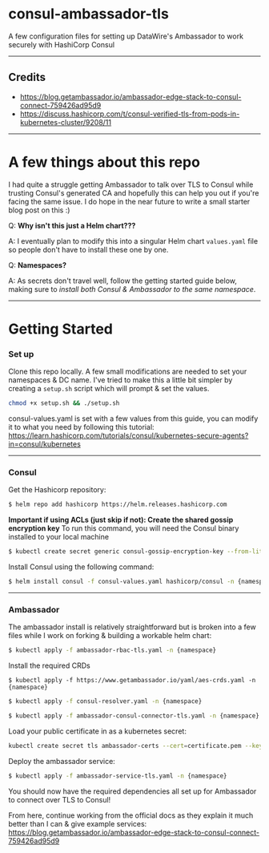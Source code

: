 # consul-ambassador-tls

A few configuration files for setting up DataWire's Ambassador to work securely with HashiCorp Consul

---

## Credits

- https://blog.getambassador.io/ambassador-edge-stack-to-consul-connect-759426ad95d9
- https://discuss.hashicorp.com/t/consul-verified-tls-from-pods-in-kubernetes-cluster/9208/11

---
# A few things about this repo 

I had quite a struggle getting Ambassador to talk over TLS to Consul while trusting Consul's generated CA and hopefully this can help you out if you're facing the same issue. I do hope in the near future to write a small starter blog post on this :)

Q: **Why isn't this just a Helm chart???**

A: I eventually plan to modify this into a singular Helm chart `values.yaml` file so people don't have to install these one by one. 

Q: **Namespaces?**

A: As secrets don't travel well, follow the getting started guide below, making sure to *install both Consul & Ambassador to the same namespace*.
 
---

# Getting Started

### Set up

Clone this repo locally. A few small modifications are needed to set your namespaces & DC name. 
I've tried to make this a little bit simpler by creating a `setup.sh` script which will prompt & set the values.

```sh
chmod +x setup.sh && ./setup.sh
```

consul-values.yaml is set with a few values from this guide, you can modify it to what you need by following this tutorial: 
 https://learn.hashicorp.com/tutorials/consul/kubernetes-secure-agents?in=consul/kubernetes 

---

### Consul

Get the Hashicorp repository:
```sh
$ helm repo add hashicorp https://helm.releases.hashicorp.com
```
**Important if using ACLs (just skip if not): Create the shared gossip encryption key**
To run this command, you will need the Consul binary installed to your local machine

```sh
$ kubectl create secret generic consul-gossip-encryption-key --from-literal=key=$(consul keygen) -n {namespace}
```

Install Consul using the following command:
```sh
$ helm install consul -f consul-values.yaml hashicorp/consul -n {namespace}
```

--- 

### Ambassador

The ambassador install is relatively straightforward but is broken into a few files while I work on forking & building a workable helm chart:

```sh
$ kubectl apply -f ambassador-rbac-tls.yaml -n {namespace}
```

Install the required CRDs

```
$ kubectl apply -f https://www.getambassador.io/yaml/aes-crds.yaml -n {namespace}
```

```sh
$ kubectl apply -f consul-resolver.yaml -n {namespace}
```

```sh
$ kubectl apply -f ambassador-consul-connector-tls.yaml -n {namespace}
```

Load your public certificate in as a kubernetes secret:

```sh
kubectl create secret tls ambassador-certs --cert=certificate.pem --key=key.pem -n {namespace}
```
Deploy the ambassador service:
```sh
$ kubectl apply -f ambassador-service-tls.yaml -n {namespace}
```

You should now have the required dependencies all set up for Ambassador to connect over TLS to Consul! 

From here, continue working from the official docs as they explain it much better than I can & give example services: 
https://blog.getambassador.io/ambassador-edge-stack-to-consul-connect-759426ad95d9
